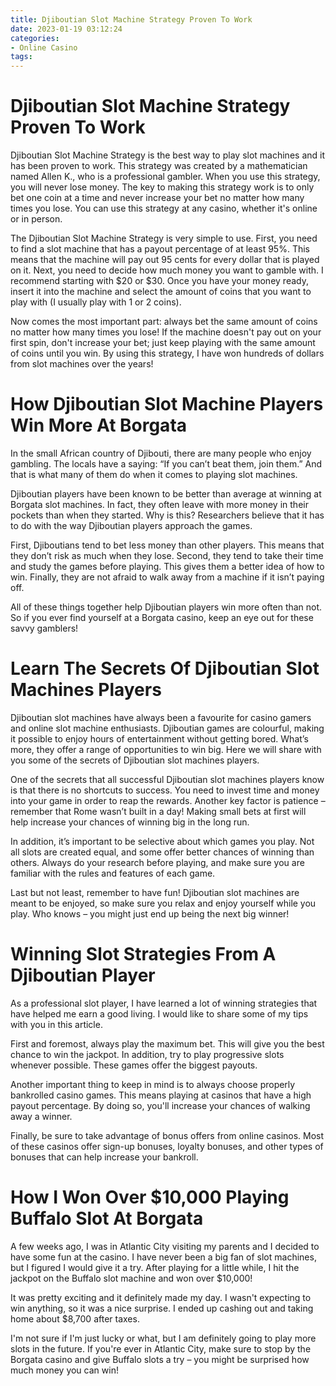 ```yaml
---
title: Djiboutian Slot Machine Strategy Proven To Work 
date: 2023-01-19 03:12:24
categories:
- Online Casino
tags:
---
```



#  Djiboutian Slot Machine Strategy Proven To Work 
Djiboutian Slot Machine Strategy is the best way to play slot machines and it has been proven to work. This strategy was created by a mathematician named Allen K., who is a professional gambler. 
When you use this strategy, you will never lose money. The key to making this strategy work is to only bet one coin at a time and never increase your bet no matter how many times you lose. You can use this strategy at any casino, whether it's online or in person.

The Djiboutian Slot Machine Strategy is very simple to use. First, you need to find a slot machine that has a payout percentage of at least 95%. This means that the machine will pay out 95 cents for every dollar that is played on it. Next, you need to decide how much money you want to gamble with. I recommend starting with $20 or $30. Once you have your money ready, insert it into the machine and select the amount of coins that you want to play with (I usually play with 1 or 2 coins).

Now comes the most important part: always bet the same amount of coins no matter how many times you lose! If the machine doesn't pay out on your first spin, don't increase your bet; just keep playing with the same amount of coins until you win. By using this strategy, I have won hundreds of dollars from slot machines over the years!

#  How Djiboutian Slot Machine Players Win More At Borgata 

In the small African country of Djibouti, there are many people who enjoy gambling. The locals have a saying: “If you can’t beat them, join them.” And that is what many of them do when it comes to playing slot machines.

Djiboutian players have been known to be better than average at winning at Borgata slot machines. In fact, they often leave with more money in their pockets than when they started. Why is this? Researchers believe that it has to do with the way Djiboutian players approach the games.

First, Djiboutians tend to bet less money than other players. This means that they don’t risk as much when they lose. Second, they tend to take their time and study the games before playing. This gives them a better idea of how to win. Finally, they are not afraid to walk away from a machine if it isn’t paying off.

All of these things together help Djiboutian players win more often than not. So if you ever find yourself at a Borgata casino, keep an eye out for these savvy gamblers!

#  Learn The Secrets Of Djiboutian Slot Machines Players 

Djiboutian slot machines have always been a favourite for casino gamers and online slot machine enthusiasts. Djiboutian games are colourful, making it possible to enjoy hours of entertainment without getting bored. What’s more, they offer a range of opportunities to win big. Here we will share with you some of the secrets of Djiboutian slot machines players.

One of the secrets that all successful Djiboutian slot machines players know is that there is no shortcuts to success. You need to invest time and money into your game in order to reap the rewards. Another key factor is patience – remember that Rome wasn’t built in a day! Making small bets at first will help increase your chances of winning big in the long run.

In addition, it’s important to be selective about which games you play. Not all slots are created equal, and some offer better chances of winning than others. Always do your research before playing, and make sure you are familiar with the rules and features of each game.

Last but not least, remember to have fun! Djiboutian slot machines are meant to be enjoyed, so make sure you relax and enjoy yourself while you play. Who knows – you might just end up being the next big winner!

#  Winning Slot Strategies From A Djiboutian Player 

As a professional slot player, I have learned a lot of winning strategies that have helped me earn a good living. I would like to share some of my tips with you in this article.

First and foremost, always play the maximum bet. This will give you the best chance to win the jackpot. In addition, try to play progressive slots whenever possible. These games offer the biggest payouts.

Another important thing to keep in mind is to always choose properly bankrolled casino games. This means playing at casinos that have a high payout percentage. By doing so, you'll increase your chances of walking away a winner.

Finally, be sure to take advantage of bonus offers from online casinos. Most of these casinos offer sign-up bonuses, loyalty bonuses, and other types of bonuses that can help increase your bankroll.

#  How I Won Over $10,000 Playing Buffalo Slot At Borgata

A few weeks ago, I was in Atlantic City visiting my parents and I decided to have some fun at the casino. I have never been a big fan of slot machines, but I figured I would give it a try. After playing for a little while, I hit the jackpot on the Buffalo slot machine and won over $10,000!

It was pretty exciting and it definitely made my day. I wasn't expecting to win anything, so it was a nice surprise. I ended up cashing out and taking home about $8,700 after taxes.

I'm not sure if I'm just lucky or what, but I am definitely going to play more slots in the future. If you're ever in Atlantic City, make sure to stop by the Borgata casino and give Buffalo slots a try – you might be surprised how much money you can win!